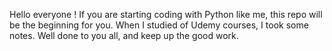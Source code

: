 Hello everyone !
If you are  starting coding with Python like me, this repo will be the beginning for you. 
When I studied of Udemy courses, I took some notes. 
Well done to you all, and keep up the good work.
